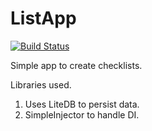 # ListApp

[![Build Status](https://dev.azure.com/neilmalcolmij/neilmalcolmij/_apis/build/status/NeilMalcolm.ListApp?branchName=master)](https://dev.azure.com/neilmalcolmij/neilmalcolmij/_build/latest?definitionId=6&branchName=master)

Simple app to create checklists.

Libraries used.

1. Uses LiteDB to persist data.
1. SimpleInjector to handle DI.
